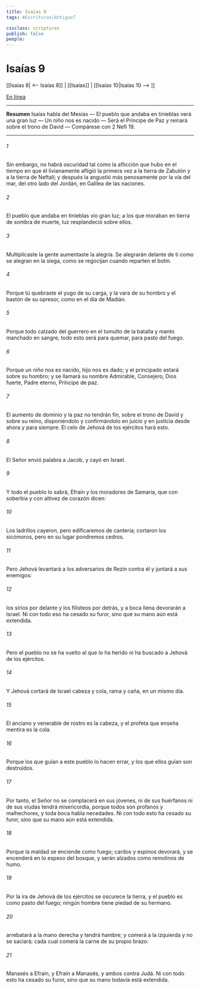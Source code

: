 ```yaml
---
title: Isaías 9
tags: #Escrituras\AntiguoT

cssclass: scriptures
publish: false
people:
---
```


# Isaías 9
[[Isaías 8| <-- Isaías 8]] | [[Isaías]] | [[Isaías 10|Isaías 10 --> ]]

[En línea](https://churchofjesuschrist.org/study/scriptures/ot/isa/9?lang=spa)

---
__Resumen__
Isaías habla del Mesías — El pueblo que andaba en tinieblas verá una gran luz — Un niño nos es nacido — Será el Príncipe de Paz y reinará sobre el trono de David — Compárese con 2 Nefi 19.

---
###### 1 
Sin embargo, no habrá oscuridad tal como la aflicción que hubo en el tiempo en que él livianamente afligió la primera vez a la tierra de Zabulón y a la tierra de Neftalí; y después la angustió más penosamente por la vía del mar, del otro lado del Jordán, en Galilea de las naciones.

###### 2 
El pueblo que andaba en tinieblas vio gran luz; a los que moraban en tierra de sombra de muerte, luz resplandeció sobre ellos.

###### 3 
Multiplicaste la gente  aumentaste la alegría. Se alegrarán delante de ti como se alegran en la siega, como se regocijan cuando reparten el botín.

###### 4 
Porque tú quebraste el yugo de su carga, y la vara de su hombro y el bastón de su opresor, como en el día de Madián.

###### 5 
Porque todo calzado del guerrero en el tumulto de la batalla y manto manchado en sangre, todo esto será para quemar, para pasto del fuego.

###### 6 
Porque un niño nos es nacido, hijo nos es dado; y el principado estará sobre su hombro; y se llamará su nombre Admirable, Consejero, Dios fuerte, Padre eterno, Príncipe de paz.

###### 7 
El aumento de  dominio y la paz no tendrán fin, sobre el trono de David y sobre su reino, disponiéndolo y confirmándolo en juicio y en justicia desde ahora y para siempre. El celo de Jehová de los ejércitos hará esto.

###### 8 
El Señor envió palabra a Jacob, y cayó en Israel.

###### 9 
Y todo el pueblo lo sabrá, Efraín y los moradores de Samaria, que con soberbia y con altivez de corazón dicen:

###### 10 
Los ladrillos cayeron, pero edificaremos de cantería; cortaron los sicómoros, pero en su lugar pondremos cedros.

###### 11 
Pero Jehová levantará a los adversarios de Rezín contra él y juntará a sus enemigos:

###### 12 
los sirios por delante y los filisteos por detrás, y a boca llena devorarán a Israel. Ni con todo eso ha cesado su furor, sino que su mano aún está extendida.

###### 13 
Pero el pueblo no se ha vuelto al que lo ha herido ni ha buscado a Jehová de los ejércitos.

###### 14 
Y Jehová cortará de Israel cabeza y cola, rama y caña, en un mismo día.

###### 15 
El anciano y venerable de rostro es la cabeza, y el profeta que enseña mentira es la cola.

###### 16 
Porque los que guían a este pueblo lo hacen errar, y los que ellos guían son destruidos.

###### 17 
Por tanto, el Señor no se complacerá en sus jóvenes, ni de sus huérfanos ni de sus viudas tendrá misericordia, porque todos son profanos y malhechores, y toda boca habla necedades. Ni con todo esto ha cesado su furor, sino que su mano aún está extendida.

###### 18 
Porque la maldad se enciende como fuego; cardos y espinos devorará, y se encenderá en lo espeso del bosque, y serán alzados como remolinos de humo.

###### 19 
Por la ira de Jehová de los ejércitos se oscurece la tierra, y el pueblo es como pasto del fuego; ningún hombre tiene piedad de su hermano.

###### 20 
 arrebatará a la mano derecha y tendrá hambre; y comerá a la izquierda y no se saciará; cada cual comerá la carne de su propio brazo:

###### 21 
Manasés a Efraín, y Efraín a Manasés, y ambos contra Judá. Ni con todo esto ha cesado su furor, sino que su mano todavía está extendida.

